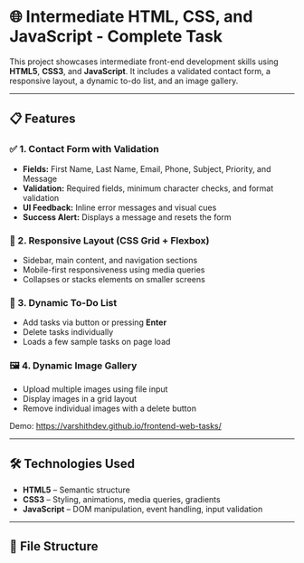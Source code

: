 # 🌐 Intermediate HTML, CSS, and JavaScript - Complete Task

This project showcases intermediate front-end development skills using **HTML5**, **CSS3**, and **JavaScript**. It includes a validated contact form, a responsive layout, a dynamic to-do list, and an image gallery.

---

## 📋 Features

### ✅ 1. Contact Form with Validation
- **Fields:** First Name, Last Name, Email, Phone, Subject, Priority, and Message
- **Validation:** Required fields, minimum character checks, and format validation
- **UI Feedback:** Inline error messages and visual cues
- **Success Alert:** Displays a message and resets the form

### 🧱 2. Responsive Layout (CSS Grid + Flexbox)
- Sidebar, main content, and navigation sections
- Mobile-first responsiveness using media queries
- Collapses or stacks elements on smaller screens

### 📝 3. Dynamic To-Do List
- Add tasks via button or pressing **Enter**
- Delete tasks individually
- Loads a few sample tasks on page load

### 🖼️ 4. Dynamic Image Gallery
- Upload multiple images using file input
- Display images in a grid layout
- Remove individual images with a delete button

Demo:
https://varshithdev.github.io/frontend-web-tasks/

---

## 🛠️ Technologies Used

- **HTML5** – Semantic structure
- **CSS3** – Styling, animations, media queries, gradients
- **JavaScript** – DOM manipulation, event handling, input validation

---

## 📁 File Structure

